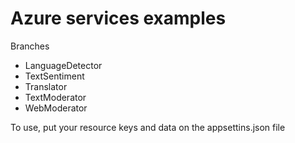 # Azure services examples
Branches
* LanguageDetector
* TextSentiment
* Translator
* TextModerator
* WebModerator

To use, put your resource keys and data on the appsettins.json file
